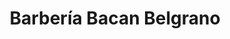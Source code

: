 ---
title: "Barbería Bacan Belgrano"
url: /ciudad-autonoma-de-buenos-aires/barberia-bacan-belgrano/
shop: Friseur
---